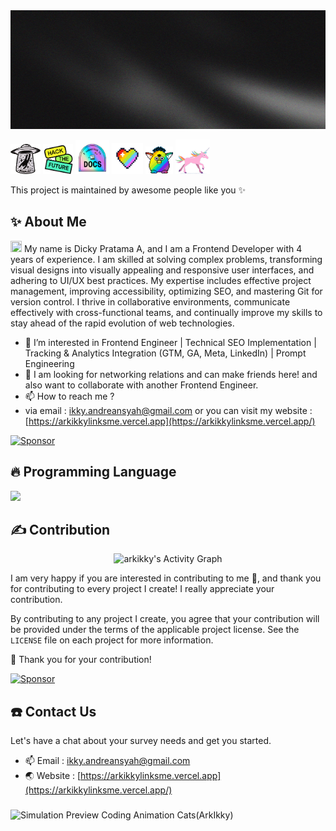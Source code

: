<!-- <p align="center">
  <a href="https://github.com/arkikky/github-readme-stats">
    <img height=200 align="center" src="https://github-readme-stats.vercel.app/api?username=arkikky&theme=transparent&title_color=FFFFFF&text_color=FFFFFF&icon_color=FFFFFF&border_color=2C2C2C&border_radius=12" />
  </a>
</p> -->

<img src="/images/arkIkky_banner.jpg" alt="Banner" width="100%" height="190" />

<!-- <p align="left">
  <a href="https://komarev.com/ghpvc/?username=arkikky">
    <img src="https://komarev.com/ghpvc/?username=arkikky&label=Profile%20views&color=00FFFF&style=flat-square" alt="arkikky's profile views" />
  </a>
</p> -->

<img src="https://raw.githubusercontent.com/arkikky/arkikky/refs/heads/main/gif/arkikky-ufo.gif" height="48px" width="48px"> <img src="https://github.com/arkikky/arkikky/blob/main/gif/arkikky-programming.gif" height="48px" width="48px"> <img src="https://github.com/arkikky/arkikky/blob/main/gif/arkikky-docscoding.gif" height="54px" width="54px"> <img src="https://raw.githubusercontent.com/arkikky/arkikky/refs/heads/main/gif/arkikky-pride.gif" height="50px" width="50px"> <img src="https://raw.githubusercontent.com/arkikky/arkikky/refs/heads/main/gif/arkikky-partyfurby.gif" height="44px" width="44px"> <img src="https://github.com/arkikky/arkikky/blob/main/gif/arkikky-unicorn.gif" height="55px" width="55px">

This project is maintained by awesome people like you ✨

## ✨ About Me

<img src="https://raw.githubusercontent.com/Tarikul-Islam-Anik/Animated-Fluent-Emojis/master/Emojis/Hand%20gestures/Waving%20Hand.png" height="18px" width="18px"> My name is Dicky Pratama A, and I am a Frontend Developer with 4 years of experience. I am skilled at solving complex problems, transforming visual designs into visually appealing and responsive user interfaces, and adhering to UI/UX best practices. My expertise includes effective project management, improving accessibility, optimizing SEO, and mastering Git for version control. I thrive in collaborative environments, communicate effectively with cross-functional teams, and continually improve my skills to stay ahead of the rapid evolution of web technologies.

- 👀 I’m interested in Frontend Engineer | Technical SEO Implementation | Tracking & Analytics Integration (GTM, GA, Meta, LinkedIn) | Prompt Engineering
- 💞️ I am looking for networking relations and can make friends here! and also want to collaborate with another Frontend Engineer.
- 📫 How to reach me ?
- via email : [ikky.andreansyah@gmail.com](https://mailto:ikky.andreansyah@gmail.com) or you can visit my website : [https://arkikkylinksme.vercel.app](https://arkikkylinksme.vercel.app/)

[![Sponsor](https://img.shields.io/badge/Sponsor-❤️-pink)](https://github.com/sponsors/arkikky/card)

## 🔥 Programming Language

<p align="left">
  <a href="https://skillicons.dev">
    <img src="https://skillicons.dev/icons?i=html,css,sass,bootstrap,tailwind,js,nextjs,react,wordpress,python,mysql,supabase,mongodb,git,github,gitlab,postman,figma,discord,vscode,vercel,netlify" />
  </a>
</p>

## ✍️ Contribution

<p align="center">
  <img height="280em" src="https://github-readme-activity-graph.vercel.app/graph?username=arkikky&theme=merko&radius=10" alt="arkikky's Activity Graph" />
</p>

I am very happy if you are interested in contributing to me 🤗, and thank you for contributing to every project I create! I really appreciate your contribution. 

By contributing to any project I create, you agree that your contribution will be provided under the terms of the applicable project license. See the `LICENSE` file on each project for more information.

💞️ Thank you for your contribution!

[![Sponsor](https://img.shields.io/badge/Sponsor-❤️-pink)](https://github.com/sponsors/arkikky/card)

## ☎️ Contact Us

Let's have a chat about your survey needs and get you started.

- 📫 Email : [ikky.andreansyah@gmail.com](https://mailto:ikky.andreansyah@gmail.com)
- 🌏 Website : [https://arkikkylinksme.vercel.app](https://arkikkylinksme.vercel.app/)

###

<p align="left">
  <img src="https://qcbewmf0ikrv6qhn.public.blob.vercel-storage.com/profile.me/68747470733a2f2f6d656469612e67697068792e636f6d2f6d656469612f57556c706c634d704f43456d5447427442572f67697068792e676966.gif" alt="Simulation Preview Coding Animation Cats(ArkIkky)" width="245" />
</p>

<!---
arkikky/arkikky is a ✨ special ✨ repository because its `README.md` (this file) appears on your GitHub profile.
You can click the Preview link to take a look at your changes.
--->
